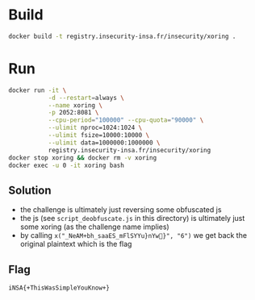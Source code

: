 # Build

```bash
docker build -t registry.insecurity-insa.fr/insecurity/xoring .
```

# Run

```bash
docker run -it \
           -d --restart=always \
           --name xoring \
           -p 2052:8081 \
           --cpu-period="100000" --cpu-quota="90000" \
           --ulimit nproc=1024:1024 \
           --ulimit fsize=10000:10000 \
           --ulimit data=1000000:1000000 \
           registry.insecurity-insa.fr/insecurity/xoring
docker stop xoring && docker rm -v xoring
docker exec -u 0 -it xoring bash
```

## Solution
* the challenge is ultimately just reversing some obfuscated js
* the js (see `script_deobfuscate.js` in this directory) is ultimately just some xoring (as the challenge name implies)
* by calling `x("_NeAM+bh_saaES_mFlSYYu}nYw}", "6")` we get back the original plaintext which is the flag

## Flag
```
iNSA{+ThisWasSimpleYouKnow+}
```
